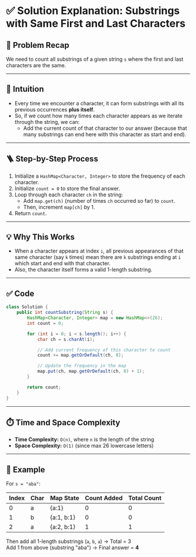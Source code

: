 # ✅ Solution Explanation: Substrings with Same First and Last Characters

## 🧠 Problem Recap

We need to count all substrings of a given string `s` where the first and last characters are the same.

---

## 🧪 Intuition

- Every time we encounter a character, it can form substrings with all its previous occurrences **plus itself**.
- So, if we count how many times each character appears as we iterate through the string, we can:
  - Add the current count of that character to our answer (because that many substrings can end here with this character as start and end).

---

## 🪜 Step-by-Step Process

1. Initialize a `HashMap<Character, Integer>` to store the frequency of each character.
2. Initialize `count = 0` to store the final answer.
3. Loop through each character `ch` in the string:
   - Add `map.get(ch)` (number of times `ch` occurred so far) to `count`.
   - Then, increment `map[ch]` by 1.
4. Return `count`.

---

## 💡 Why This Works

- When a character appears at index `i`, all previous appearances of that same character (say `k` times) mean there are `k` substrings ending at `i` which start and end with that character.
- Also, the character itself forms a valid 1-length substring.

---

## ✅ Code

```java
class Solution {
    public int countSubstring(String s) {
        HashMap<Character, Integer> map = new HashMap<>(26);
        int count = 0;

        for (int i = 0; i < s.length(); i++) {
            char ch = s.charAt(i);

            // Add current frequency of this character to count
            count += map.getOrDefault(ch, 0);

            // Update the frequency in the map
            map.put(ch, map.getOrDefault(ch, 0) + 1);
        }

        return count;
    }
}
```

---

## ⏱️ Time and Space Complexity

- **Time Complexity:** `O(n)`, where `n` is the length of the string
- **Space Complexity:** `O(1)` (since max 26 lowercase letters)

---

## 📌 Example

For `s = "aba"`:

| Index | Char | Map State        | Count Added | Total Count |
|-------|------|------------------|-------------|-------------|
| 0     | a    | {a:1}            | 0           | 0           |
| 1     | b    | {a:1, b:1}       | 0           | 0           |
| 2     | a    | {a:2, b:1}       | 1           | 1           |

Then add all 1-length substrings (`a`, `b`, `a`) → Total = 3  
Add 1 from above (substring "aba") → Final answer = **4**